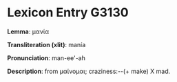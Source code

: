 # Lexicon Entry G3130

**Lemma**: μανία

**Transliteration (xlit)**: manía

**Pronunciation**: man-ee'-ah

**Description**:
from μαίνομαι; craziness:--(+ make) X mad.

